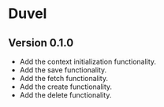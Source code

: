 # Duvel

## Version 0.1.0

- Add the context initialization functionality.
- Add the save functionality.
- Add the fetch functionality.
- Add the create functionality.
- Add the delete functionality.
